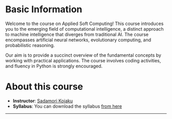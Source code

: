 # Basic Information

Welcome to the course on Applied Soft Computing! This course introduces you to the emerging field of computational intelligence, a distinct approach to machine intelligence that diverges from traditional AI. The course encompasses artificial neural networks, evolutionary computing, and probabilistic reasoning.

Our aim is to provide a succinct overview of the fundamental concepts by working with practical applications. The course involves coding activities, and fluency in Python is strongly encouraged.

# About this course
- **Instructor**: [Sadamori Kojaku](http://skojaku.github.io)
- **Syllabus**: You can download the syllabus [from here](https://github.com/skojaku/applied-soft-computing/blob/main/documents/syllabus/main.md)
----
